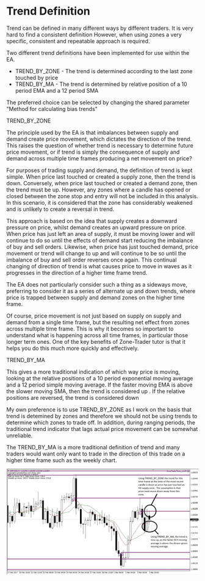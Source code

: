 # Trend Definition

Trend can be defined in many different ways by different traders. It is very hard to find a consistent definition However, when using zones a very specific, consistent and repeatable approach is required.

Two different trend definitions have been implemented for use within the EA.

* TREND\_BY\_ZONE - The trend is determined according to the last zone touched by price
* TREND\_BY\_MA - The trend is determined by relative position of a 10 period EMA and a 12 period SMA 

The preferred choice can be selected by changing the  shared parameter "Method for calculating bias trends"

TREND\_BY\_ZONE

The principle used by the EA is that imbalances between supply and demand create price movement, which dictates the direction of the trend. This raises the question of whether trend is necessary to determine future price movement, or if trend is simply the consequence of supply and demand across multiple time frames producing a net movement on price?

For purposes of trading supply and demand, the definition of trend is kept simple. When price last touched or created a supply zone, then the trend is down. Conversely, when price last touched or created a demand zone, then the trend must be up. However, any zones where a candle has opened or closed between the zone stop and entry will not be included in this analysis. In this scenario, it is considered that the zone has considerably weakened and is unlikely to create a reversal in trend.

This approach is based on the idea that supply creates a downward pressure on price, whilst demand creates an upward pressure on price. When price has just left an area of supply, it must be moving lower and will continue to do so until the effects of demand start reducing the imbalance of buy and sell orders. Likewise, when price  has just touched demand, price movement or trend will change to up and will continue to be so until the imbalance of buy and sell order reverses once again. This continual changing of direction of trend is what causes price to move in waves as it progresses in the direction of a higher time frame trend.

The EA does not particularly consider such a thing as a sideways move, preferring to consider it as a series of alternate up and down trends, where price is trapped between supply and demand zones on the higher time frame.

Of course, price movement is not just based on supply on supply and demand from a single time frame, but the resulting net effect from zones across multiple time frame. This is why it becomes so important to understand what is happening across all time frames, in particular those longer term ones. One of the key benefits of Zone-Trader tutor is that it helps you do this much more quickly and effectively.

TREND\_BY\_MA

This gives a more traditional indication of which way price is moving, looking at the relative positions of a 10 period exponential moving average and a 12 period simple moving average. If the faster moving EMA is above the slower moving SMA, then the trend is considered up . If the relative positions are reversed, the trend is considered down

My own preference is to use TREND\_BY\_ZONE as I work on the basis that trend is detemined by zones and therefore we should not be using trends to determine which zones to trade off. In addition, during ranging periods, the traditional trend indicator that lags actual price movement can be somewhat unreliable.

The TREND\_BY\_MA is a more traditional definition of trend and many traders would want only want to trade in the direction of this trade on a higher time frame such as the weekly chart.

![](/assets/H4trendDefintions.JPG)

